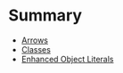 # Summary

* [Arrows](arrows.md)
* [Classes](classes.md)
* [Enhanced Object Literals](enhanced-object-literals.md)